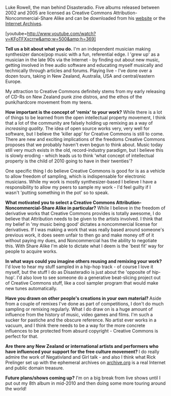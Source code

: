 <html><body><p>Luke Rowell, the man behind Disasteradio. Five albums released between 2002 and 2005 are licensed as Creative Commons Attribution-Noncommercial-Share Alike and can be downloaded from his <a href="http://www.disasteradio.org/" target="_blank">website</a> or the <a href="http://www.archive.org/search.php?query=disasteradio" target="_blank">Internet Archives</a>.



[youtube=http://www.youtube.com/watch?v=KFoTFXxcrrw&amp;w=500&amp;h=369]



<strong>Tell us a bit about what you do.</strong> I'm an independent musician making synthesizer dance/pop music with a fun, referential edge. I 'grew up' as a musician in the late 90s via the Internet - by finding out about new music, getting involved in free audio software and educating myself musically and technically through articles and forums. Playing live - I've done over a dozen tours, taking in New Zealand, Australia, USA and central/eastern Europe.



My attraction to Creative Commons definitely stems from my early releasing of CD-Rs on New Zealand punk zine distros, and the ethos of the punk/hardcore movement from my teens.



<strong>How important is the concept of 'remix' to your work?</strong> While there is a lot of things to be learned from the open intellectual property movement, I think that a lot of the community are falsely holding up remixing as a way of <em>increasing quality. </em>The idea of open source works very, very well for software, but I believe the 'killer app' for Creative Commons is still to come. There are new and exciting implications of the freedoms Creative Commons proposes that we probably haven't even begun to think about. Music today still very much exists in the old, record-industry paradigm, but I believe this is slowly eroding - which leads us to think 'what concept of intellectual property is the child of 2010 going to have in their twenties'?



One specific thing I do believe Creative Commons is good for is as a vehicle to allow freedom of sampling, which is indispensable for electronic musicians. While my work is mostly synthesizer-based I believe I have a responsibility to allow my peers to sample my work - I'd feel guilty if I wasn't 'putting something in the pot' so to speak.



<strong>What motivated you to select a Creative Commons</strong><strong> Attribution-Noncommercial-</strong><strong>Share Alike in particular?</strong> While I believe in the freedom of derivative works that Creative Commons provides is totally awesome, I do believe that Attribution needs to be given to the artists involved. I think that my belief in 'my music being good' dictates a noncommercial license for derivatives. If I was making a work that was really based around someone's previous work, it does seem unfair to then go and make money off of it without paying my dues, and Noncommercial has the ability to negotiate this. With Share Alike I'm able to dictate what I deem is the 'best fit' way for people to acquire works.



<strong>In what ways could you imagine others reusing and remixing your work?</strong> I'd love to hear my stuff sampled in a hip-hop track - of course I love it myself, but the stuff I do as Disasteradio is just about the 'opposite of hip-hop'. I'd also love to see someone do a generative beat-slicing project out of Creative Commons stuff, like a cool sampler program that would make new tunes automatically.



<strong>Have you drawn on other people's creations in your own material? </strong>Aside from a couple of remixes I've done as part of competitions, I don't do much sampling or remixing regularly. What I do draw on is a huge amount of influence from the history of music, video games and films. I'm such a sucker for pastiche and the obscure reference. No artist ever works in a vacuum, and I think there needs to be a way for the more concrete influences to be protected from absurd copyright - Creative Commons is perfect for that.



<strong>Are there any New Zealand or international artists and performers who</strong><strong> have influenced your support for the free culture movement? </strong>I do really admire the work of Negativland and Girl talk - and also I think what Rick Prelinger set up with the ephemeral archives on <a href="http://archive.org/" target="_blank">archive.org</a> is a real Internet and public domain treasure.



<strong>Future plans/shows coming up?</strong> I'm on a big break from live shows until I put out my 8th album in mid-2010 and then doing some more touring around the world!



 </p></body></html>
